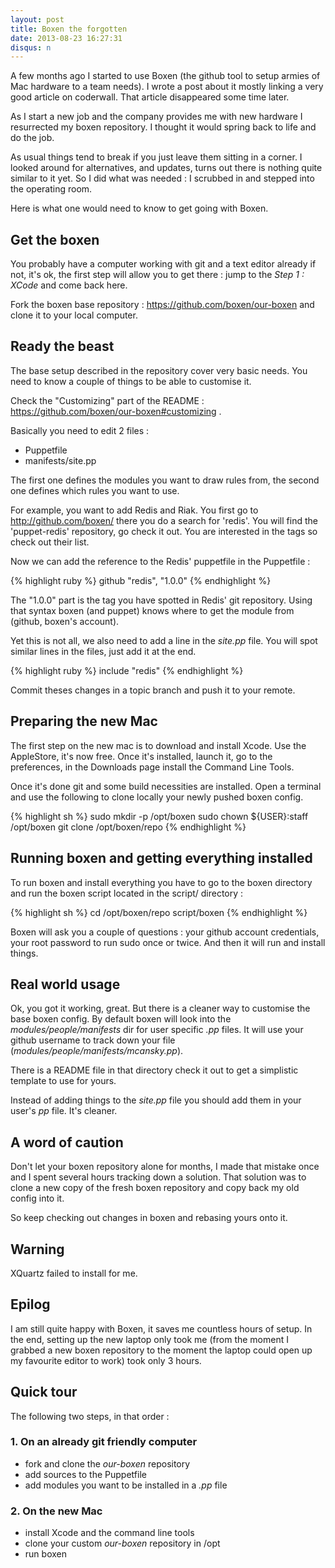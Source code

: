 ```yaml
---
layout: post
title: Boxen the forgotten
date: 2013-08-23 16:27:31
disqus: n
---
```


A few months ago I started to use Boxen (the github tool to setup armies of Mac hardware to a team needs). I wrote a post about it mostly linking a very good article on coderwall. That article disappeared some time later.

As I start a new job and the company provides me with new hardware I resurrected my boxen repository. I thought it would spring back to life and do the job.

As usual things tend to break if you just leave them sitting in a corner. I looked around for alternatives, and updates, turns out there is nothing quite similar to it yet. So I did what was needed : I scrubbed in and stepped into the operating room.

Here is what one would need to know to get going with Boxen.

## Get the boxen

You probably have a computer working with git and a text editor already if not, it's ok, the first step will allow you to get there : jump to the *Step 1 : XCode* and come back here.

Fork the boxen base repository : https://github.com/boxen/our-boxen and clone it to your local computer.

## Ready the beast

The base setup described in the repository cover very basic needs. You need to know a couple of things to be able to customise it.

Check the "Customizing" part of the README : https://github.com/boxen/our-boxen#customizing .

Basically you need to edit 2 files :

* Puppetfile
* manifests/site.pp

The first one defines the modules you want to draw rules from, the second one defines which rules you want to use.

For example, you want to add Redis and Riak. You first go to http://github.com/boxen/ there you do a search for 'redis'. You will find the 'puppet-redis' repository, go check it out. You are interested in the tags so check out their list.

Now we can add the reference to the Redis' puppetfile in the Puppetfile :

{% highlight ruby %}
github "redis",      "1.0.0"
{% endhighlight %}

The "1.0.0" part is the tag you have spotted in Redis' git repository. Using that syntax boxen (and puppet) knows where to get the module from (github, boxen's account).

Yet this is not all, we also need to add a line in the *site.pp* file. You will spot similar lines in the files, just add it at the end.

{% highlight ruby %}
include "redis"
{% endhighlight %}

Commit theses changes in a topic branch and push it to your remote.

## Preparing the new Mac

The first step on the new mac is to download and install Xcode. Use the AppleStore, it's now free. Once it's installed, launch it, go to the preferences, in the Downloads page install the Command Line Tools.

Once it's done git and some build necessities are installed. Open a terminal and use the following to clone locally your newly pushed boxen config.

{% highlight sh %}
sudo mkdir -p /opt/boxen
sudo chown ${USER}:staff /opt/boxen
git clone <location of my new git repository> /opt/boxen/repo
{% endhighlight %}

## Running boxen and getting everything installed

To run boxen and install everything you have to go to the boxen directory and run the boxen script located in the script/ directory :

{% highlight sh %}
cd /opt/boxen/repo
script/boxen
{% endhighlight %}

Boxen will ask you a couple of questions : your github account credentials, your root password to run sudo once or twice. And then it will run and install things.


## Real world usage

Ok, you got it working, great. But there is a cleaner way to customise the base boxen config. By default boxen will look into the *modules/people/manifests* dir for user specific *.pp* files. It will use your github username to track down your file (*modules/people/manifests/mcansky.pp*).

There is a README file in that directory check it out to get a simplistic template to use for yours.

Instead of adding things to the *site.pp* file you should add them in your user's *pp* file. It's cleaner.


## A word of caution

Don't let your boxen repository alone for months, I made that mistake once and I spent several hours tracking down a solution. That solution was to clone a new copy of the fresh boxen repository and copy back my old config into it.

So keep checking out changes in boxen and rebasing yours onto it.

## Warning

XQuartz failed to install for me.

## Epilog

I am still quite happy with Boxen, it saves me countless hours of setup. In the end, setting up the new laptop only took me (from the moment I grabbed a new boxen repository to the moment the laptop could open up my favourite editor to work) took only 3 hours.

## Quick tour

The following two steps, in that order :

### 1. On an already git friendly computer

* fork and clone the *our-boxen* repository
* add sources to the Puppetfile
* add modules you want to be installed in a *<USER>.pp* file

### 2. On the new Mac
* install Xcode and the command line tools
* clone your custom *our-boxen* repository in /opt
* run boxen
